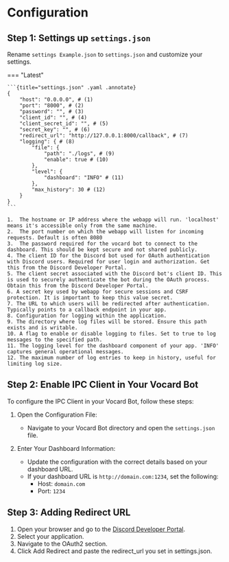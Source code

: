 # Configuration

## Step 1: Settings up `settings.json`

Rename `settings Example.json` to `settings.json` and customize your settings.

=== "Latest"

    ```{title="settings.json" .yaml .annotate} 
    {
        "host": "0.0.0.0", # (1)
        "port": "8000", # (2)
        "password": "", # (3)
        "client_id": "", # (4)
        "client_secret_id": "", # (5)
        "secret_key": "", # (6)
        "redirect_url": "http://127.0.0.1:8000/callback", # (7)
        "logging": { # (8)
            "file": {
                "path": "./logs", # (9)
                "enable": true # (10)
            },
            "level": {
                "dashboard": "INFO" # (11)
            },
            "max_history": 30 # (12)
        }
    }
    ```
    
    1.  The hostname or IP address where the webapp will run. 'localhost' means it's accessible only from the same machine.
    2.  The port number on which the webapp will listen for incoming requests. Default is often 8080
    3.  The password required for the vocard bot to connect to the dashboard. This should be kept secure and not shared publicly.
    4. The client ID for the Discord bot used for OAuth authentication with Discord users. Required for user login and authorization. Get this from the Discord Developer Portal.
    5. The client secret associated with the Discord bot's client ID. This is used to securely authenticate the bot during the OAuth process. Obtain this from the Discord Developer Portal.
    6. A secret key used by webapp for secure sessions and CSRF protection. It is important to keep this value secret.
    7. The URL to which users will be redirected after authentication. Typically points to a callback endpoint in your app.
    8. Configuration for logging within the application.
    9. The directory where log files will be stored. Ensure this path exists and is writable.
    10. A flag to enable or disable logging to files. Set to true to log messages to the specified path.
    11. The logging level for the dashboard component of your app. 'INFO' captures general operational messages.
    12. The maximum number of log entries to keep in history, useful for limiting log size.

## Step 2: Enable IPC Client in Your Vocard Bot
To configure the IPC Client in your Vocard Bot, follow these steps:

1. Open the Configuration File:
    - Navigate to your Vocard Bot directory and open the `settings.json` file.

2. Enter Your Dashboard Information:
    - Update the configuration with the correct details based on your dashboard URL.
    - If your dashboard URL is `http://domain.com:1234`, set the following:
        - Host: `domain.com`
        - Port: `1234`

## Step 3: Adding Redirect URL
1. Open your browser and go to the [Discord Developer Portal].
2. Select your application.
3. Navigate to the OAuth2 section.
4. Click Add Redirect and paste the redirect_url you set in settings.json.

[Discord Developer Portal]: https://discord.com/developers/applications